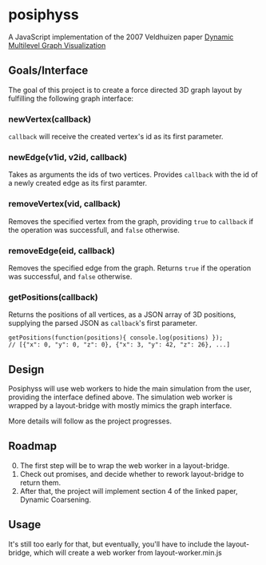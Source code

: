 # posiphyss

A JavaScript implementation of the 2007 Veldhuizen paper [Dynamic Multilevel Graph Visualization](http://arxiv.org/abs/0712.1549)

## Goals/Interface
The goal of this project is to create a force directed 3D graph layout by fulfilling the following graph interface:

### newVertex(callback) 
`callback` will receive the created vertex's id as its first parameter.

### newEdge(v1id, v2id, callback) 
Takes as arguments the ids of two vertices. 
Provides `callback` with the id of a newly created edge as its first paramter. 

### removeVertex(vid, callback)
Removes the specified vertex from the graph, providing `true` to `callback` if the operation was successfull, and `false` otherwise.

### removeEdge(eid, callback)
Removes the specified edge from the graph.
Returns `true` if the operation was successful, and `false` otherwise. 

### getPositions(callback) 
Returns the positions of all vertices, as a JSON array of 3D positions, supplying the parsed JSON as `callback`'s first parameter.

```
getPositions(function(positions){ console.log(positions) });
// [{"x": 0, "y": 0, "z": 0}, {"x": 3, "y": 42, "z": 26}, ...]
```

## Design
Posiphyss will use web workers to hide the main simulation from the user, providing the interface defined above. The simulation web worker is wrapped by a layout-bridge with mostly mimics the graph interface. 

More details will follow as the project progresses.

## Roadmap
0. The first step will be to wrap the web worker in a layout-bridge.
1. Check out promises, and decide whether to rework layout-bridge to return them.
2. After that, the project will implement section 4 of the linked paper, Dynamic Coarsening. 


## Usage
It's still too early for that, but eventually, you'll have to include the layout-bridge, which will create a web worker from layout-worker.min.js